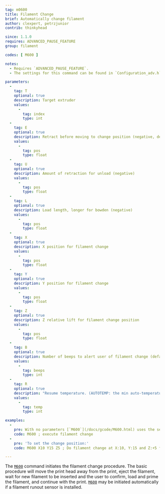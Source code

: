 ```yaml
---
tag: m0600
title: Filament Change
brief: Automatically change filament
author: clexpert, petrzjunior
contrib: thinkyhead

since: 1.1.0
requires: ADVANCED_PAUSE_FEATURE
group: filament

codes: [ M600 ]

notes:
  - Requires `ADVANCED_PAUSE_FEATURE`.
  - The settings for this command can be found in `Configuration_adv.h`. At this time [`M600`](/docs/gcode/M600.html) requires an LCD controller.

parameters:
  -
    tag: T
    optional: true
    description: Target extruder
    values:
      -
        tag: index
        type: int
  -
    tag: E
    optional: true
    description: Retract before moving to change position (negative, default `PAUSE_PARK_RETRACT_LENGTH`)
    values:
      -
        tag: pos
        type: float
  -
    tag: U
    optional: true
    description: Amount of retraction for unload (negative)
    values:
      -
        tag: pos
        type: float
  -
    tag: L
    optional: true
    description: Load length, longer for bowden (negative)
    values:
      -
        tag: pos
        type: float
  -
    tag: X
    optional: true
    description: X position for filament change
    values:
      -
        tag: pos
        type: float
  -
    tag: Y
    optional: true
    description: Y position for filament change
    values:
      -
        tag: pos
        type: float
  -
    tag: Z
    optional: true
    description: Z relative lift for filament change position
    values:
      -
        tag: pos
        type: float
  -
    tag: B
    optional: true
    description: Number of beeps to alert user of filament change (default `FILAMENT_CHANGE_ALERT_BEEPS`)
    values:
      -
        tag: beeps
        type: int
  -
    tag: R
    optional: true
    description: "Resume temperature. (AUTOTEMP: the min auto-temperature.)"
    values:
      -
        tag: temp
        type: int

examples:
  -
    pre: With no parameters [`M600`](/docs/gcode/M600.html) uses the settings in `Configuration.h`.
    code: M600 ; execute filament change
  -
    pre: 'To set the change position:'
    code: M600 X10 Y15 Z5 ; Do filament change at X:10, Y:15 and Z:+5 from current

---
```


The [`M600`](/docs/gcode/M600.html) command initiates the filament change procedure. The basic procedure will move the print head away from the print, eject the filament, wait for new filament to be inserted and the user to confirm, load and prime the filament, and continue with the print. [`M600`](/docs/gcode/M600.html) may be initiated automatically if a filament runout sensor is installed.
